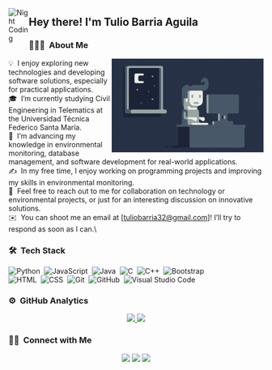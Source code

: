 <img alt="Night Coding" src="./assets/Hand%20Wave.gif" width='40' align="left"/><h2>Hey there! I'm Tulio Barria Aguila</h2>

<!-- ## 👋 &nbsp;Hey there! I'm Tulio Barria Aguila -->
### 👨🏻‍💻 &nbsp;About Me
<img alt="Night Coding" src="https://raw.githubusercontent.com/AVS1508/AVS1508/master/assets/Night-Coding.gif" align="right"/>

💡 &nbsp;I enjoy exploring new technologies and developing software solutions, especially for practical applications.\
🎓 &nbsp;I’m currently studying Civil Engineering in Telematics at the Universidad Técnica Federico Santa María.\
🌱 &nbsp;I’m advancing my knowledge in environmental monitoring, database management, and software development for real-world applications.\
✍️ &nbsp;In my free time, I enjoy working on programming projects and improving my skills in environmental monitoring.\
💬 &nbsp;Feel free to reach out to me for collaboration on technology or environmental projects, or just for an interesting discussion on innovative solutions.\
✉️ &nbsp;You can shoot me an email at [tuliobarria32@gmail.com]! I’ll try to respond as soon as I can.\

### 🛠 &nbsp;Tech Stack

![Python](https://img.shields.io/badge/-Python-05122A?style=flat&logo=python)&nbsp;
![JavaScript](https://img.shields.io/badge/-JavaScript-05122A?style=flat&logo=javascript)&nbsp;
![Java](https://img.shields.io/badge/-Java-05122A?style=flat&logo=Java&logoColor=FFA518)&nbsp;
![C](https://img.shields.io/badge/-C-05122A?style=flat&logo=C&logoColor=A8B9CC)&nbsp;
![C++](https://img.shields.io/badge/-C++-05122A?style=flat&logo=C%2B%2B&logoColor=00599C)&nbsp;
![Bootstrap](https://img.shields.io/badge/-Bootstrap-05122A?style=flat&logo=bootstrap&logoColor=563D7C)\
![HTML](https://img.shields.io/badge/-HTML-05122A?style=flat&logo=HTML5)&nbsp;
![CSS](https://img.shields.io/badge/-CSS-05122A?style=flat&logo=CSS3&logoColor=1572B6)&nbsp;
![Git](https://img.shields.io/badge/-Git-05122A?style=flat&logo=git)&nbsp;
![GitHub](https://img.shields.io/badge/-GitHub-05122A?style=flat&logo=github)&nbsp;
![Visual Studio Code](https://img.shields.io/badge/-Visual%20Studio%20Code-05122A?style=flat&logo=visual-studio-code&logoColor=007ACC)&nbsp;

### ⚙️ &nbsp;GitHub Analytics

<p align="center">
<a href="https://github.com/Zerstorer037">
  <img height="180em" src="https://github-readme-stats-eight-theta.vercel.app/api?username=Zerstorer037&show_icons=true&theme=algolia&include_all_commits=true&count_private=true"/>
  <img height="180em" src="https://github-readme-stats-eight-theta.vercel.app/api/top-langs/?username=Zerstorer037&layout=compact&langs_count=8&theme=algolia"/>
</a>
</p>

### 🤝🏻 &nbsp;Connect with Me

<p align="center">
<a href="https://linkedin.com/in/Zerstorer037"><img src="https://img.shields.io/badge/LinkedIn-%230077B5.svg?style=for-the-badge&logo=linkedin&logoColor=white"/></a>
<a href="mailto:tuliobarria32@gmail.com"><img src="https://img.shields.io/badge/Gmail-D14836?style=for-the-badge&logo=gmail&logoColor=white"/></a>
<a href="https://instagram.com/tulio.e.b.a"><img src="https://img.shields.io/badge/Instagram-%23E4405F.svg?style=for-the-badge&logo=Instagram&logoColor=white"/></a>
</p>
